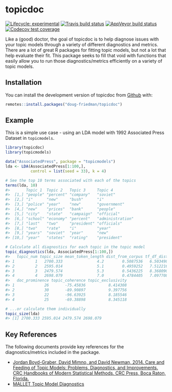 
<!-- README.md is generated from README.Rmd. Please edit that file -->

# topicdoc

<!-- badges: start -->

[![Lifecycle:
experimental](https://img.shields.io/badge/lifecycle-experimental-orange.svg)](https://www.tidyverse.org/lifecycle/#experimental)
[![Travis build
status](https://travis-ci.org/doug-friedman/topicdoc.svg?branch=master)](https://travis-ci.org/doug-friedman/topicdoc)
[![AppVeyor build
status](https://ci.appveyor.com/api/projects/status/github/doug-friedman/topicdoc?branch=master&svg=true)](https://ci.appveyor.com/project/doug-friedman/topicdoc)
[![Codecov test
coverage](https://codecov.io/gh/doug-friedman/topicdoc/branch/master/graph/badge.svg)](https://codecov.io/gh/doug-friedman/topicdoc?branch=master)
<!-- badges: end -->

Like a (good) doctor, the goal of topicdoc is to help diagnose issues
with your topic models through a variety of different diagnostics and
metrics. There are a lot of great R packages for fitting topic models,
but not a lot that help evaluate their fit. This package seeks to fill
that void with functions that easily allow you to run those
diagnostics/metrics efficiently on a variety of topic models.

## Installation

You can install the development version of topicdoc from
[Github](https://www.github.com/doug-friedman/topicdoc) with:

``` r
remotes::install.packages("doug-friedman/topicdoc")
```

## Example

This is a simple use case - using an LDA model with 1992 Associated
Press Dataset in `topicmodels`.

``` r
library(topicdoc)
library(topicmodels)

data("AssociatedPress", package = "topicmodels")
lda <- LDA(AssociatedPress[1:100,], 
           control = list(seed = 33), k = 4)

# See the top 10 terms associated with each of the topics
terms(lda, 10)
#>       Topic 1  Topic 2   Topic 3     Topic 4         
#>  [1,] "people" "percent" "company"   "soviet"        
#>  [2,] "i"      "new"     "bush"      "i"             
#>  [3,] "police" "year"    "new"       "government"    
#>  [4,] "new"    "prices"  "bank"      "people"        
#>  [5,] "city"   "state"   "campaign"  "official"      
#>  [6,] "school" "economy" "percent"   "administration"
#>  [7,] "last"   "two"     "president" "officials"     
#>  [8,] "two"    "rate"    "i"         "year"          
#>  [9,] "years"  "soviet"  "year"      "new"           
#> [10,] "year"   "states"  "rating"    "president"

# Calculate all diagnostics for each topic in the topic model
topic_diagnostics(lda, AssociatedPress[1:100,])
#>   topic_num topic_size mean_token_length dist_from_corpus tf_df_dist
#> 1         1   2700.333               4.2        0.5087536   6.503498
#> 2         2   2595.014               5.1        0.4959252   7.512216
#> 3         3   2479.574               5.3        0.5436225   8.368090
#> 4         4   2698.079               7.0        0.4784405   7.097708
#>   doc_prominence topic_coherence topic_exclusivity
#> 1             26       -75.45836          8.414308
#> 2             30       -89.90897          9.397756
#> 3             22       -96.63925          8.185546
#> 4             25       -69.38898          8.345118

# ...or calculate them individually
topic_size(lda)
#> [1] 2700.333 2595.014 2479.574 2698.079
```

## Key References

The following documents provide key references for the
diagnostics/metrics included in the package.

  - [Jordan Boyd-Graber, David Mimno, and David Newman, 2014. Care and
    Feeding of Topic Models: Problems, Diagnostics, and Improvements.
    CRC Handbooks of Modern Statistical Methods. CRC Press, Boca Raton,
    Florida.](http://www.people.fas.harvard.edu/~airoldi/pub/books/b02.AiroldiBleiEroshevaFienberg2014HandbookMMM/Ch12_MMM2014.pdf)
  - [MALLET Topic Model
    Diagnostics](http://mallet.cs.umass.edu/diagnostics.php)
